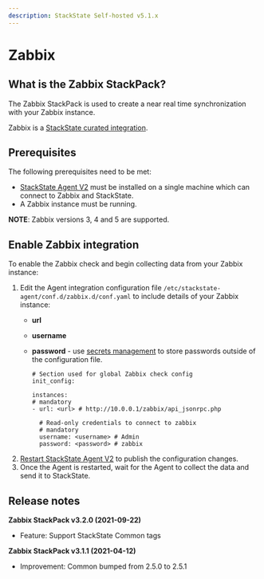 ```yaml
---
description: StackState Self-hosted v5.1.x 
---
```


# Zabbix

## What is the Zabbix StackPack?

The Zabbix StackPack is used to create a near real time synchronization with your Zabbix instance.

Zabbix is a [StackState curated integration](/stackpacks/integrations/about_integrations.md#stackstate-curated-integrations).

## Prerequisites

The following prerequisites need to be met:

* [StackState Agent V2](../../setup/agent/about-stackstate-agent.md) must be installed on a single machine which can connect to Zabbix and StackState.
* A Zabbix instance must be running.

**NOTE**: Zabbix versions 3, 4 and 5 are supported.

## Enable Zabbix integration

To enable the Zabbix check and begin collecting data from your Zabbix instance:

1. Edit the Agent integration configuration file `/etc/stackstate-agent/conf.d/zabbix.d/conf.yaml` to include details of your Zabbix instance:
   * **url**
   * **username** 
   * **password** - use [secrets management](../../configure/security/secrets_management.md) to store passwords outside of the configuration file.

     ```text
     # Section used for global Zabbix check config
     init_config:

     instances:
     # mandatory
     - url: <url> # http://10.0.0.1/zabbix/api_jsonrpc.php

       # Read-only credentials to connect to zabbix
       # mandatory
       username: <username> # Admin
       password: <password> # zabbix
     ```
2. [Restart StackState Agent V2](../../setup/agent/about-stackstate-agent.md#deployment) to publish the configuration changes.
3. Once the Agent is restarted, wait for the Agent to collect the data and send it to StackState.

## Release notes

**Zabbix StackPack v3.2.0 (2021-09-22)**

* Feature: Support StackState Common tags


**Zabbix StackPack v3.1.1 \(2021-04-12\)**

* Improvement: Common bumped from 2.5.0 to 2.5.1
